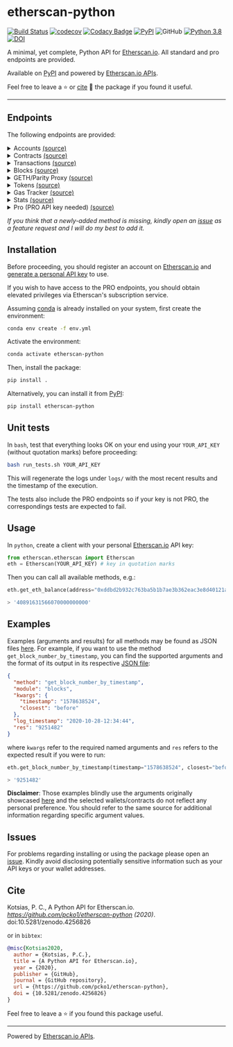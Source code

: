 # etherscan-python

[![Build Status](https://travis-ci.com/pcko1/etherscan-python.svg?branch=master)](https://travis-ci.com/pcko1/etherscan-python) 
[![codecov](https://codecov.io/gh/pcko1/etherscan-python/branch/master/graph/badge.svg)](https://codecov.io/gh/pcko1/etherscan-python)
[![Codacy Badge](https://api.codacy.com/project/badge/Grade/6db2e36886ee46f58720c6131ef58dd6)](https://app.codacy.com/gh/pcko1/etherscan-python?utm_source=github.com&utm_medium=referral&utm_content=pcko1/etherscan-python&utm_campaign=Badge_Grade)
[![PyPI](https://badge.fury.io/py/etherscan-python.svg)](https://badge.fury.io/py/etherscan-python)
![GitHub](https://img.shields.io/github/license/pcko1/etherscan-python)
[![Python 3.8](https://img.shields.io/badge/python-3.8-blue.svg)](https://www.python.org/downloads/release/python-385/)
[![DOI](https://zenodo.org/badge/298646404.svg)](https://zenodo.org/badge/latestdoi/298646404)


A minimal, yet complete, Python API for [Etherscan.io](https://etherscan.io/). All standard and pro endpoints are provided.

Available on [PyPI](https://pypi.org/project/etherscan-python/) and powered by [Etherscan.io APIs](https://etherscan.io/apis#misc).

Feel free to leave a :star: or [cite](#cite) :scroll: the package if you found it useful.

___


## Endpoints

The following endpoints are provided:

<details><summary>Accounts <a href="https://etherscan.io/apis#accounts">(source)</a></summary>
<p>

* `get_eth_balance`
* `get_eth_balance_multiple`
* `get_normal_txs_by_address`
* `get_normal_txs_by_address_paginated`
* `get_internal_txs_by_address`
* `get_internal_txs_by_address_paginated`
* `get_internal_txs_by_txhash`
* `get_internal_txs_by_block_range_paginated`
* `get_erc20_token_transfer_events_by_address`
* `get_erc20_token_transfer_events_by_contract_address_paginated`
* `get_erc20_token_transfer_events_by_address_and_contract_paginated`
* `get_erc721_token_transfer_events_by_address`
* `get_erc721_token_transfer_events_by_contract_address_paginated`
* `get_erc721_token_transfer_events_by_address_and_contract_paginated`
* `get_mined_blocks_by_address`
* `get_mined_blocks_by_address_paginated`

</details>

<details><summary>Contracts <a href="https://etherscan.io/apis#contracts">(source)</a></summary>
<p>
  
* `get_contract_abi`
* `get_contract_source_code`

</details>

</details>

<details><summary>Transactions <a href="https://etherscan.io/apis#transactions">(source)</a></summary>
<p>
  
* `get_contract_execution_status`
* `get_tx_receipt_status`

</details>

<details><summary>Blocks <a href="https://etherscan.io/apis#blocks">(source)</a></summary>
<p>
  
* `get_block_reward_by_block_number`
* `get_est_block_countdown_time_by_block_number`
* `get_block_number_by_timestamp`

</details>

<details><summary>GETH/Parity Proxy <a href="https://etherscan.io/apis#proxy">(source)</a></summary>
<p>

* `get_proxy_block_number`
* `get_proxy_block_by_number`
* `get_proxy_uncle_by_block_number_and_index`
* `get_proxy_block_transaction_count_by_number`
* `get_proxy_transaction_by_hash`
* `get_proxy_transaction_by_block_number_and_index`
* `get_proxy_transaction_count`
* `get_proxy_transaction_receipt`
* `get_proxy_call`
* `get_proxy_code_at`
* `get_proxy_storage_position_at`
* `get_proxy_gas_price`
* `get_proxy_est_gas`

</details>

<details><summary>Tokens <a href="https://etherscan.io/apis#tokens">(source)</a></summary>
<p>
  
* `get_total_supply_by_contract_address`
* `get_acc_balance_by_token_and_contract_address`

</details>

<details><summary>Gas Tracker <a href="https://etherscan.io/apis#gastracker">(source)</a></summary>
<p>
  
* `get_est_confirmation_time`
* `get_gas_oracle`

</details>

<details><summary>Stats <a href="https://etherscan.io/apis#stats">(source)</a></summary>
<p>
  
* `get_total_eth_supply`
* `get_eth_last_price`
* `get_eth_nodes_size`

</details>

<details><summary>Pro (PRO API key needed) <a href="https://etherscan.io/apis#APIpro">(source)</a></summary>
<p>

* `get_hist_eth_balance_for_address_by_block_no`
* `get_daily_average_block_size`
* `get_daily_block_count_and_rewards`
* `get_daily_block_rewards`
* `get_daily_average_block_time`
* `get_daily_uncle_block_count_and_rewards`
* `get_hist_erc20_token_total_supply_by_contract_address_and_block_no`
* `get_hist_erc20_token_account_balance_for_token_contract_address_by_block_no`
* `get_token_info_by_contract_address`
* `get_daily_average_gas_limit`
* `get_eth_daily_total_gas_used`
* `get_eth_daily_average_gas_price`
* `get_eth_daily_network_tx_fee`
* `get_daily_new_address_count`
* `get_daily_network_utilization`
* `get_daily_average_network_hash_rate`
* `get_daily_tx_count`
* `get_daily_average_network_difficulty`
* `get_eth_hist_daily_market_cap`
* `get_eth_hist_price`

</details>

*If you think that a newly-added method is missing, kindly open an [issue](https://github.com/pcko1/etherscan-python/issues) as a feature request and I will do my best to add it.*

## Installation

Before proceeding, you should register an account on [Etherscan.io](https://etherscan.io/) and [generate a personal API key](https://etherscan.io/myapikey) to use. 

If you wish to have access to the PRO endpoints, you should obtain elevated privileges via Etherscan's subscription service.

Assuming [conda](https://docs.conda.io/en/latest/miniconda.html) is already installed on your system, first create the environment:

``` bash
conda env create -f env.yml
```

Activate the environment:

``` bash
conda activate etherscan-python
```

Then, install the package:

``` bash
pip install .
```

Alternatively, you can install it from [PyPI](https://pypi.org/project/etherscan-python/):

```bash
pip install etherscan-python
```

## Unit tests

In `bash`, test that everything looks OK on your end using your `YOUR_API_KEY` (without quotation marks) before proceeding:

``` bash
bash run_tests.sh YOUR_API_KEY
````

This will regenerate the logs under `logs/` with the most recent results and the timestamp of the execution.

The tests also include the PRO endpoints so if your key is not PRO, the correspondings tests are expected to fail.

## Usage

In `python`, create a client with your personal [Etherscan.io](https://etherscan.io/) API key:

``` python
from etherscan.etherscan import Etherscan
eth = Etherscan(YOUR_API_KEY) # key in quotation marks
```

Then you can call all available methods, e.g.:

``` python
eth.get_eth_balance(address="0xddbd2b932c763ba5b1b7ae3b362eac3e8d40121a")

> '40891631566070000000000'
```

## Examples

Examples (arguments and results) for all methods may be found as JSON files [here](https://github.com/pcko1/etherscan-python/tree/master/logs).  For example, if you want to use the method `get_block_number_by_timestamp`, you can find the supported arguments and the format of its output in its respective [JSON file](logs/standard/get_block_number_by_timestamp.json):

``` json
{
  "method": "get_block_number_by_timestamp",
  "module": "blocks",
  "kwargs": {
    "timestamp": "1578638524",
    "closest": "before"
  },
  "log_timestamp": "2020-10-28-12:34:44",
  "res": "9251482"
}
```

where `kwargs` refer to the required named arguments and `res` refers to the expected result if you were to run:

``` python
eth.get_block_number_by_timestamp(timestamp="1578638524", closest="before")

> '9251482'
```

**Disclaimer**: Those examples blindly use the arguments originally showcased [here](https://api.etherscan.io/apis) and the selected wallets/contracts do not reflect any personal preference. You should refer to the same source for additional information regarding specific argument values.

## Issues

For problems regarding installing or using the package please open an [issue](https://github.com/pcko1/etherscan-python/issues). Kindly avoid disclosing potentially sensitive information such as your API keys or your wallet addresses.

## Cite

Kotsias, P. C., A Python API for Etherscan.io. *https://github.com/pcko1/etherscan-python (2020)*. doi:10.5281/zenodo.4256826

or in ```bibtex```:

```bibtex
@misc{Kotsias2020,
  author = {Kotsias, P.C.},
  title = {A Python API for Etherscan.io},
  year = {2020},
  publisher = {GitHub},
  journal = {GitHub repository},
  url = {https://github.com/pcko1/etherscan-python},
  doi = {10.5281/zenodo.4256826}
}
```

Feel free to leave a :star: if you found this package useful.

___

 Powered by [Etherscan.io APIs](https://etherscan.io/apis).
